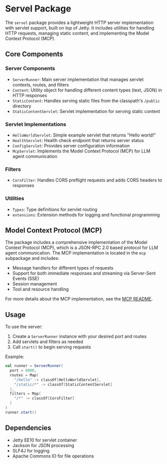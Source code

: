 # Servel Package

The `servel` package provides a lightweight HTTP server implementation with servlet support, built on top of Jetty. It includes utilities for handling HTTP requests, managing static content, and implementing the Model Context Protocol (MCP).

## Core Components

### Server Components
- `ServerRunner`: Main server implementation that manages servlet contexts, routes, and filters
- `Content`: Utility object for handling different content types (text, JSON) in HTTP responses
- `StaticContent`: Handles serving static files from the classpath's `/public` directory
- `StaticContentServlet`: Servlet implementation for serving static content

### Servlet Implementations
- `HelloWorldServlet`: Simple example servlet that returns "Hello world!"
- `HealthServlet`: Health check endpoint that returns server status
- `ConfigServlet`: Provides server configuration information
- `McpServlet`: Implements the Model Context Protocol (MCP) for LLM agent communication

### Filters
- `CorsFilter`: Handles CORS preflight requests and adds CORS headers to responses

### Utilities
- `Types`: Type definitions for servlet routing
- `extensions`: Extension methods for logging and functional programming

## Model Context Protocol (MCP)

The package includes a comprehensive implementation of the Model Context Protocol (MCP), which is a JSON-RPC 2.0 based protocol for LLM agent communication. The MCP implementation is located in the `mcp` subpackage and includes:

- Message handlers for different types of requests
- Support for both immediate responses and streaming via Server-Sent Events (SSE)
- Session management
- Tool and resource handling

For more details about the MCP implementation, see the [MCP README](mcp/README.md).

## Usage

To use the server:

1. Create a `ServerRunner` instance with your desired port and routes
2. Add servlets and filters as needed
3. Call `start()` to begin serving requests

Example:
```scala
val runner = ServerRunner(
  port = 8000,
  routes = Map(
    "/hello" -> classOf[HelloWorldServlet],
    "/static/*" -> classOf[StaticContentServlet]
  ),
  filters = Map(
    "/*" -> classOf[CorsFilter]
  )
)
runner.start()
```

## Dependencies

- Jetty EE10 for servlet container
- Jackson for JSON processing
- SLF4J for logging
- Apache Commons IO for file operations 